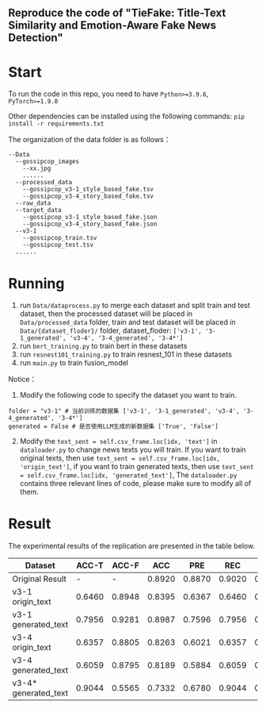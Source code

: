 ## Reproduce the code of "TieFake: Title-Text Similarity and Emotion-Aware Fake News Detection"
# Start

To run the code in this repo, you need to have `Python>=3.9.6`, `PyTorch>=1.9.0`

Other dependencies can be installed using the following commands:
`pip install -r requirements.txt`

The organization of the data folder is as follows：
```
--Data
  --gossipcop_images
    --xx.jpg
    ......
  --processed_data
    --gossipcop_v3-1_style_based_fake.tsv
    --gossipcop_v3-4_story_based_fake.tsv
  --raw_data
  --target_data
    --gossipcop_v3-1_style_based_fake.json
    --gossipcop_v3-4_story_based_fake.json
  --v3-1
    --gossipcop_train.tsv
    --gossipcop_test.tsv
  ......
```

# Running
1. run `Data/dataprocess.py` to merge each dataset and split train and test dataset, then the processed dataset will be placed in `Data/processed_data` folder, train and test dataset will be placed in `Data/{dataset_floder}/` folder, dataset_floder: `['v3-1', '3-1_generated', 'v3-4', '3-4_generated', '3-4*']`
2. run `bert_training.py` to train bert in these datasets
3. run `resnest101_training.py` to train resnest_101 in these datasets
4. run `main.py` to train fusion_model

Notice： 
1. Modify the following code to specify the dataset you want to train.
```
folder = "v3-1" # 当前训练的数据集 ['v3-1', '3-1_generated', 'v3-4', '3-4_generated', '3-4*']
generated = False # 是否使用LLM生成的新数据集 ['True', 'False']
```
2. Modify the `text_sent = self.csv_frame.loc[idx, 'text']` in `dataloader.py` to change news texts you will train. If you want to train original texts, then use `text_sent = self.csv_frame.loc[idx, 'origin_text']`, if you want to train generated texts, then use `text_sent = self.csv_frame.loc[idx, 'generated_text']`, The `dataloader.py` contains three relevant lines of code, please make sure to modify all of them.

# Result 
The experimental results of the replication are presented in the table below.

| Dataset         | **ACC-T** | **ACC-F** | ACC   | PRE   | REC   | F1    |
|-----------------|-------|-------|-------|-------|-------|-------|
| Original Result | -     | -     | 0.8920| 0.8870| 0.9020| 0.8940|
| v3-1 origin_text| 0.6460| 0.8948| 0.8395| 0.6367| 0.6460| 0.8967|
| v3-1 generated_text| 0.7956| 0.9281| 0.8987| 0.7596| 0.7956| 0.9345|
| v3-4 origin_text| 0.6357| 0.8805| 0.8263| 0.6021| 0.6357| 0.8876|
| v3-4 generated_text| 0.6059| 0.8795| 0.8189| 0.5884| 0.6059| 0.8832|
| v3-4* generated_text| 0.9044| 0.5565| 0.7332| 0.6780| 0.9044| 0.6724|



